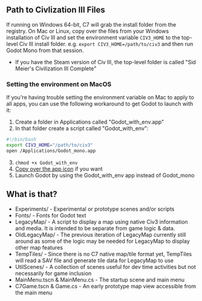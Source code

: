 ## Path to Civlization III Files

If running on Windows 64-bit, C7 will grab the install folder from the registry. On Mac or Linux, copy over the files from your Windows installation of Civ III and set the environment variable `CIV3_HOME` to the top-level Civ III install folder. e.g. `export CIV3_HOME=/path/to/civ3` and then run Godot Mono from that session.

- If you have the Steam version of Civ III, the top-level folder is called "Sid Meier's Civilization III Complete"

### Setting the environment on MacOS

If you're having trouble setting the environment variable on Mac to apply to all apps, you can use the following workaround to get Godot to launch with it:

1. Create a folder in Applications called "Godot_with_env.app"
2. In that folder create a script called "Godot_with_env":
```bash
#!/bin/bash
export CIV3_HOME="/path/to/civ3"
open /Applications/Godot_mono.app
```
3. `chmod +x Godot_with_env`
4. [Copy over the app icon](https://9to5mac.com/2021/11/08/change-mac-icons/) if you want
5. Launch Godot by using the Godot_with_env app instead of Godot_mono

## What is that?

- Experiments/ - Experimental or prototype scenes and/or scripts
- Fonts/ - Fonts for Godot text
- LegacyMap/ - A script to display a map using native Civ3 information and media. It is intended to be separate from game logic & data.
- OldLegacyMap/ - The previous iteration of LegacyMap currently still around as some of the logic may be needed for LegacyMap to display other map features
- TempTiles/ - Since there is no C7 native map/tile format yet, TempTiles will read a SAV file and generate tile data for LegacyMap to use
- UtilScenes/ - A collection of scenes useful for dev time activities but not necessarily for game inclusion
- MainMenu.tscn & MainMenu.cs - The startup scene and main menu
- C7Game.tscn & Game.cs - An early prototype map view accessible from the main menu
